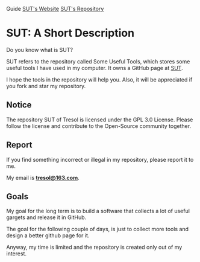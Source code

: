 Guide    [SUT's Website](http://tresol.github.io/SUT/)    [SUT's Repository](https://github.com/Tresol/SUT/)

# SUT: A Short Description

Do you know what is SUT?

SUT refers to the repository called Some Useful Tools, which stores some useful tools I have used in my computer. It owns a GitHub page at [SUT](http://tresol.github.io/SUT/).

I hope the tools in the repository will help you. Also, it will be appreciated if you fork and star my repository.

## Notice

The repository SUT of Tresol is licensed under the GPL 3.0 License. Please follow the license and contribute to the Open-Source community together.

## Report

If you find something incorrect or illegal in my repository, please report it to me.

My email is **<tresol@163.com>**.

## Goals

My goal for the long term is to build a software that collects a lot of useful gargets and release it in GitHub.

The goal for the following couple of days, is just to collect more tools and design a better github page for it.

Anyway, my time is limited and the repository is created only out of my interest.
